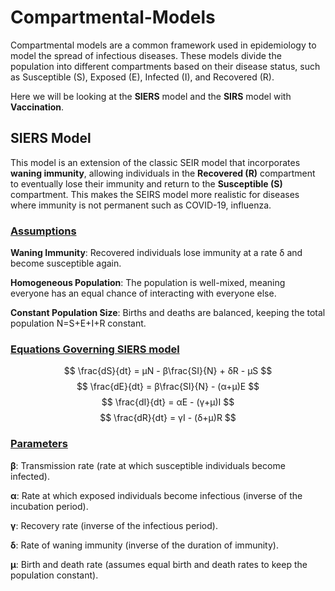 # Compartmental-Models
Compartmental models are a common framework used in epidemiology to model the spread of infectious diseases. These models divide the population into different compartments based on their disease status, such as Susceptible (S), Exposed (E), Infected (I), and Recovered (R).

Here we will be looking at the **SIERS** model and the **SIRS** model with **Vaccination**.

## SIERS Model
This model is an extension of the classic SEIR model that incorporates **waning immunity**, allowing individuals in the **Recovered (R)** compartment to eventually lose their immunity and return to the **Susceptible (S)** compartment. This makes the SEIRS model more realistic for diseases where immunity is not permanent such as COVID-19, influenza.

### <ins>Assumptions</ins>
**Waning Immunity**: Recovered individuals lose immunity at a rate δ and become susceptible again.

**Homogeneous Population**: The population is well-mixed, meaning everyone has an equal chance of interacting with everyone else.

**Constant Population Size**: Births and deaths are balanced, keeping the total population N=S+E+I+R constant.

### <ins>Equations Governing SIERS model</ins>
$$
\frac{dS}{dt} = μN - β\frac{SI}{N} + δR - μS
$$
$$
\frac{dE}{dt} = β\frac{SI}{N} - (α+μ)E
$$
$$
\frac{dI}{dt} = αE - (γ+μ)I
$$
$$
\frac{dR}{dt} = γI - (δ+μ)R
$$

### <ins>Parameters</ins>
**β**: Transmission rate (rate at which susceptible individuals become infected).

**α**: Rate at which exposed individuals become infectious (inverse of the incubation period).

**γ**: Recovery rate (inverse of the infectious period).

**δ**: Rate of waning immunity (inverse of the duration of immunity).

**μ**: Birth and death rate (assumes equal birth and death rates to keep the population constant).


